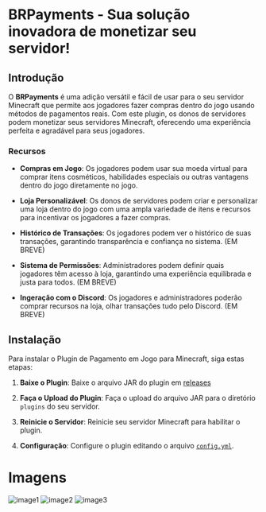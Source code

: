 # BRPayments - Sua solução inovadora de monetizar seu servidor!

## Introdução

O **BRPayments** é uma adição versátil e fácil de usar para o seu servidor Minecraft que permite aos jogadores fazer compras dentro do jogo usando métodos de pagamentos reais. Com este plugin, os donos de servidores podem monetizar seus servidores Minecraft, oferecendo uma experiência perfeita e agradável para seus jogadores.

### Recursos

- **Compras em Jogo**: Os jogadores podem usar sua moeda virtual para comprar itens cosméticos, habilidades especiais ou outras vantagens dentro do jogo diretamente no jogo.

- **Loja Personalizável**: Os donos de servidores podem criar e personalizar uma loja dentro do jogo com uma ampla variedade de itens e recursos para incentivar os jogadores a fazer compras.

- **Histórico de Transações**: Os jogadores podem ver o histórico de suas transações, garantindo transparência e confiança no sistema. (EM BREVE)

- **Sistema de Permissões**: Administradores podem definir quais jogadores têm acesso à loja, garantindo uma experiência equilibrada e justa para todos. (EM BREVE)

- **Ingeração com o Discord**: Os jogadores e administradores poderão comprar recursos na loja, olhar transações tudo pelo Discord. (EM BREVE)

## Instalação

Para instalar o Plugin de Pagamento em Jogo para Minecraft, siga estas etapas:

1. **Baixe o Plugin**: Baixe o arquivo JAR do plugin em [releases](https://github.com/Bremado/BRPayments/releases/)

2. **Faça o Upload do Plugin**: Faça o upload do arquivo JAR para o diretório `plugins` do seu servidor.

3. **Reinicie o Servidor**: Reinicie seu servidor Minecraft para habilitar o plugin.

4. **Configuração**: Configure o plugin editando o arquivo [`config.yml`](https://github.com/Bremado/BRPayments/blob/master/src/main/resources/config.yml).

# Imagens

![image1](https://cdn.discordapp.com/attachments/1033514657002029179/1157819613665579058/image.png?ex=6519ff0b&is=6518ad8b&hm=5335a12176227d834db9b787c204fe6e0a2805e24ac9cb9ecb9a0575d8b37076&)
![image2](https://cdn.discordapp.com/attachments/1033514657002029179/1157819614097580102/image.png?ex=6519ff0b&is=6518ad8b&hm=4d7e35e4c60756ea585a4a52d8eb9cc50674115e383167ec1b9b951d97b36ebf&)
![image3](https://cdn.discordapp.com/attachments/1033514657002029179/1157819614382800896/image.png?ex=6519ff0b&is=6518ad8b&hm=5c5a5c5a6b70eac7671eb0a725de15754ddc87d29e852b25ddfe89bb366dfc52&)
